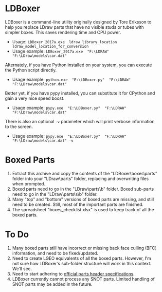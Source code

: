 # LDBoxer

LDBoxer is a command-line utility originally designed by Tore Eriksson to help you replace LDraw parts that have no visible studs or tubes with simpler boxes. This saves rendering time and CPU power.

* Usage:  `LDBoxer_2017a.exe  ldraw_library_location  ldraw_model_location_for_conversion`
* Usage example:  `LDBoxer_2017a.exe  "F:\LDRAW"  "F:\LDraw\models\car.dat"`

Alternately, if you have Python installed on your system, you can execute the Python script directly.

* Usage example: `python.exe  "E:\LDBoxer.py"  "F:\LDRAW"  "F:\LDraw\models\car.dat"`

Better yet, if you have pypy installed, you can substitute it for CPython and gain a very nice speed boost.

* Usage example: `pypy.exe  "E:\LDBoxer.py"  "F:\LDRAW"  "F:\LDraw\models\car.dat"`

There is also an optional `-v` parameter which will print verbose information to the screen.

* Usage example: `pypy.exe  "E:\LDBoxer.py"  "F:\LDRAW"  "F:\LDraw\models\car.dat" -v`

# Boxed Parts

1. Extract this archive and copy the contents of the "LDBoxer\boxes\parts" folder into your "LDraw\parts" folder, replacing and overwriting files when prompted.
1. Boxed parts need to go in the "LDraw\parts\b" folder. Boxed sub-parts need to go in the "LDraw\parts\s\b" folder.
1. Many "top" and "bottom" versions of boxed parts are missing, and still need to be created. Still, most of the important parts are finished.
1. The spreadsheet "boxes_checklist.xlsx" is used to keep track of all the boxed parts.

# To Do

1. Many boxed parts still have incorrect or missing back face culling (BFC) information, and need to be fixed/updated.
1. Need to create LGEO equivalents of all the boxed parts. However, I'm not sure how LDBoxer's sub-folder structure will work in this context. We'll see.
1. Need to start adhering to [official parts header specifications](https://www.ldraw.org/article/398.html).
1. LDBoxer currently cannot process any SNOT parts. Limited handling of SNOT parts may be added in the future.
